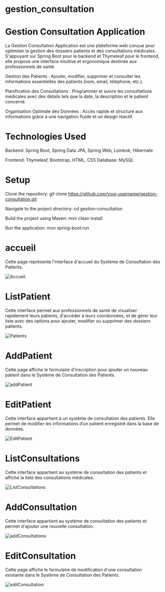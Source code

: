 ﻿# gestion_consultation
 # Gestion Consultation Application

La Gestion Consultation Application est une plateforme web conçue pour optimiser la gestion des dossiers patients et des consultations médicales. S'appuyant sur Spring Boot pour le backend et Thymeleaf pour le frontend, elle propose une interface intuitive et ergonomique destinée aux professionnels de santé.

Gestion des Patients : Ajouter, modifier, supprimer et consulter les informations essentielles des patients (nom, email, téléphone, etc.).

Planification des Consultations : Programmer et suivre les consultations médicales avec des détails tels que la date, la description et le patient concerné.

Organisation Optimale des Données : Accès rapide et structuré aux informations grâce à une navigation fluide et un design réactif.

# Technologies Used
Backend: Spring Boot, Spring Data JPA, Spring Web, Lombok, Hibernate

Frontend: Thymeleaf, Bootstrap, HTML, CSS
Database: MySQL

# Setup
Clone the repository:
git clone https://github.com/your-username/gestion-consultation.git

Navigate to the project directory:
cd gestion-consultation

Build the project using Maven:
mvn clean install

Run the application:
mvn spring-boot:run

# accueil
 Cette page représente l'interface d'accueil du Système de Consultation des Patients.
 
![Accueil](https://github.com/user-attachments/assets/0ba13308-117a-4bc8-8e13-ed6fadc5b586)

# ListPatient
Cette interface permet aux professionnels de santé de visualiser rapidement leurs patients, d'accéder à leurs coordonnées, et de gérer leur liste avec des options pour ajouter, modifier ou supprimer des dossiers patients.

![Patients](https://github.com/user-attachments/assets/5ea6b36f-dea5-456f-b85a-e45ebda4c303)

# AddPatient
Cette page affiche le formulaire d'inscription pour ajouter un nouveau patient dans le Système de Consultation des Patients. 

![addPatient](https://github.com/user-attachments/assets/74ad7740-824f-4aec-997c-22e5ae8031a0)

# EditPatient
Cette interface appartient à un système de consultation des patients. Elle permet de modifier les informations d’un patient enregistré dans la base de données.

![EditPatient](https://github.com/user-attachments/assets/3d93cb57-e50a-4689-b1fd-a911baa153e7)

# ListConsultations
Cette interface appartient au système de consultation des patients et affiche la liste des consultations médicales.

![ListConsultations](https://github.com/user-attachments/assets/e499b6c6-4c59-4db3-a887-b0a4172031b7)


# AddConsultation
Cette interface appartient au système de consultation des patients et permet d'ajouter une nouvelle consultation.

![addConsultations](https://github.com/user-attachments/assets/94359710-9c7d-44fc-a2c1-adc5d784f482)

# EditConsultation
Cette page affiche le formulaire de modification d'une consultation existante dans le Système de Consultation des Patients.

![editConsultation](https://github.com/user-attachments/assets/d075b1e3-7c4e-4f1b-80c6-f9584e772185)






